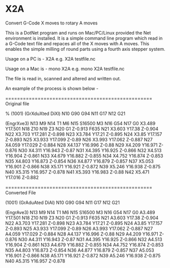 # X2A
Convert G-Code X moves to rotary A moves

This is a DotNet program and runs on Mac/PC/Linux provided the Net environment is installed. It is a simple command line program which read in a G-Code text file and repaces all of the X moves with A moves. This enables the simple milling of round parts using a fourth axis stepper system.

Usage on a PC is - X2A <file>
  e.g. X2A testfile.nc
  
Usage on a Mac is - mono X2A <file>
  e.g. mono X2A testfile.nc
  
The file is read in, scanned and altered and written out.


An example of the process is shown below -

==================================================
Original file

%
(1001)
(GrXduXted DiXl)
N10 G90 G94
N11 G17
N12 G21

(EngrXve3)
N13 M9
N14 T1 M6
N15 S16500 M3
N16 G54
N17 G0 X3.489 Y17.501
N18 Z10
N19 Z3
N20 G1 Z-0.913 F635
N21 X3.603 Y17.38 Z-0.904
N22 X3.703 Y17.281 Z-0.898
N23 X3.784 Y17.21 Z-0.895
N24 X3.85 Y17.157 Z-0.893
N25 X3.933 Y17.099 Z-0.89
N26 X3.993 Y17.062 Z-0.887
N27 X4.059 Y17.029 Z-0.884
N28 X4.137 Y16.996 Z-0.88
N29 X4.209 Y16.971 Z-0.876
N30 X4.311 Y16.943 Z-0.87
N31 X4.395 Y16.925 Z-0.866
N32 X4.513 Y16.904 Z-0.861
N33 X4.679 Y16.882 Z-0.855
N34 X4.752 Y16.874 Z-0.853
N35 X4.803 Y16.873 Z-0.854
N36 X4.877 Y16.879 Z-0.857
N37 X5.053 Y16.901 Z-0.866
N38 X5.171 Y16.921 Z-0.872
N39 X5.246 Y16.938 Z-0.875
N40 X5.315 Y16.957 Z-0.878
N41 X5.393 Y16.983 Z-0.88
N42 X5.471 Y17.016 Z-0.882


==================================================
Converted File

(1001)
(GrAduAted DiAl)
N10 G90 G94
N11 G17
N12 G21

(EngrAve3)
N13 M9
N14 T1 M6
N15 S16500 M3
N16 G54
N17 G0 A3.489 Y17.501
N18 Z10
N19 Z3
N20 G1 Z-0.913 F635
N21 A3.603 Y17.38 Z-0.904
N22 A3.703 Y17.281 Z-0.898
N23 A3.784 Y17.21 Z-0.895
N24 A3.85 Y17.157 Z-0.893
N25 A3.933 Y17.099 Z-0.89
N26 A3.993 Y17.062 Z-0.887
N27 A4.059 Y17.029 Z-0.884
N28 A4.137 Y16.996 Z-0.88
N29 A4.209 Y16.971 Z-0.876
N30 A4.311 Y16.943 Z-0.87
N31 A4.395 Y16.925 Z-0.866
N32 A4.513 Y16.904 Z-0.861
N33 A4.679 Y16.882 Z-0.855
N34 A4.752 Y16.874 Z-0.853
N35 A4.803 Y16.873 Z-0.854
N36 A4.877 Y16.879 Z-0.857
N37 A5.053 Y16.901 Z-0.866
N38 A5.171 Y16.921 Z-0.872
N39 A5.246 Y16.938 Z-0.875
N40 A5.315 Y16.957 Z-0.878
